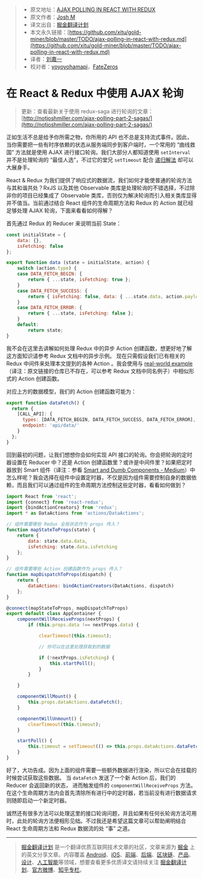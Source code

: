 > * 原文地址：[AJAX POLLING IN REACT WITH REDUX](http://notjoshmiller.com/ajax-polling-in-react-with-redux/)
> * 原文作者：[Josh M](http://notjoshmiller.com/)
> * 译文出自：[掘金翻译计划](https://github.com/xitu/gold-miner)
> * 本文永久链接：[https://github.com/xitu/gold-miner/blob/master/TODO/ajax-polling-in-react-with-redux.md](https://github.com/xitu/gold-miner/blob/master/TODO/ajax-polling-in-react-with-redux.md)
> * 译者：[刘嘉一](https://github.com/lcx-seima)
> * 校对者：[yoyoyohamapi](https://github.com/yoyoyohamapi)，[FateZeros](https://github.com/FateZeros)

# 在 React & Redux 中使用 AJAX 轮询

> 更新：查看最新关于使用 redux-saga 进行轮询的文章：[http://notjoshmiller.com/ajax-polling-part-2-sagas/](http://notjoshmiller.com/ajax-polling-part-2-sagas/)

正如生活不总是给予你所需之物，你所用的 API 也不总是支持流式事件。因此，当你需要把一些有时序依赖的状态从服务端同步到客户端时，一个常用的 “曲线救国” 方法就是使用 AJAX 进行接口轮询。我们大部分人都知道使用 `setInterval` 并不是处理轮询的 “最佳人选”，不过它的堂兄 `setTimeout` 配合 [递归解法](http://stackoverflow.com/questions/14027005/simple-long-polling-example-with-javascript-and-jquery) 却可以大展身手。

React & Redux 为我们提供了响应式的数据流，我们如何才能使普通的轮询方法与其和谐共处？RxJS 以及其他 Observable 类库是处理轮询的不错选择，不过除非你的项目已经集成了 Observable 类库，否则仅为解决轮询而引入相关类库显得并不值当。当前通过结合 React 组件的生命周期方法和 Redux 的 Action 就已经足够处理 AJAX 轮询，下面来看看如何得解？

首先通过 Redux 的 Reducer 来说明当前 State：

```javascript
const initialState = {  
    data: {},
    isFetching: false
};

export function data (state = initialState, action) {  
    switch (action.type) {
    case DATA_FETCH_BEGIN: {
        return { ...state, isFetching: true };
    }
    case DATA_FETCH_SUCCESS: {
        return { isFetching: false, data: { ...state.data, action.payload }};
    }
    case DATA_FETCH_ERROR: {
        return { ...state, isFetching: false };
    }
    default:
        return state;
}
```

我不会在这里去讲解如何处理 Redux 中的异步 Action 创建函数，想更好地了解这方面知识请参考 Redux 文档中的异步示例。 现在只需假设我们已有相关的 Redux 中间件来处理本文提到的各种 Action 。我会使用与 [real-world example](https://github.com/rackt/redux/tree/master/examples/real-world)（译注：原文链接的仓库已不存在，可以参考 Redux 文档中同名例子）中相似形式的 Action 创建函数。

对应上方的数据模型，我们的 Action 创建函数可能为：

```javascript
export function dataFetch() {  
  return {
    [CALL_API]: {
      types: [DATA_FETCH_BEGIN, DATA_FETCH_SUCCESS, DATA_FETCH_ERROR],
      endpoint: 'api/data/'
    }
  };
}
```

回到最初的问题，让我们想想你会如何实现 API 接口的轮询。你会把轮询的定时器设置在 Reducer 中？还是 Action 创建函数里？或许是中间件里？如果把定时器放到 Smart 组件（译注：参看 [Smart and Dumb Components - Medium](https://medium.com/@dan_abramov/smart-and-dumb-components-7ca2f9a7c7d0)）中怎么样呢？我会选择在组件中设置定时器，不仅是因为组件需要控制自身的数据依赖，而且我们可以通过组件的生命周期方法控制这些定时器，看看如何做到？

```javascript
import React from 'react';  
import {connect} from 'react-redux';  
import {bindActionCreators} from 'redux';  
import * as DataActions from 'actions/DataActions';

// 组件需要哪些 Redux 全局状态作为 props 传入？
function mapStateToProps(state) {  
    return {
        data: state.data.data,
        isFetching: state.data.isFetching
    };
}

// 组件需要哪些 Action 创建函数作为 props 传入？
function mapDispatchToProps(dispatch) {  
    return {
        dataActions: bindActionCreators(DataActions, dispatch)
    };
}

@connect(mapStateToProps, mapDispatchToProps)
export default class AppContainer {  
    componentWillReceiveProps(nextProps) {
        if (this.props.data !== nextProps.data) {

            clearTimeout(this.timeout);

            // 你可以在这里处理获取到的数据

            if (!nextProps.isFetching) {
                this.startPoll();
            }
        }

    }

    componentWillMount() {
        this.props.dataActions.dataFetch();
    }

    componentWillUnmount() {
        clearTimeout(this.timeout);
    }

    startPoll() {
        this.timeout = setTimeout(() => this.props.dataActions.dataFetch(), 15000);
    }
}
```

好了，大功告成。因为上面的组件需要一些额外数据进行渲染，所以它会在挂载的时候尝试获取这些数据。 当 `dataFetch` 发送了一个新 Action 后，我们的 Reducer 会返回新的状态， 进而触发组件的 `componentWillReceiveProps` 方法。在这个生命周期方法内会首先清除所有进行中的定时器，若当前没有进行数据请求则随即启动一个新定时器。

诚然还有很多方法可以处理这里的接口轮询问题，并且如果有任何长轮询方法可用时，此处的轮询方法便相形见绌。不过我还是希望这篇文章可以帮助阐明结合 React 生命周期方法和 Redux 数据流的处 “事” 之道。

---

> [掘金翻译计划](https://github.com/xitu/gold-miner) 是一个翻译优质互联网技术文章的社区，文章来源为 [掘金](https://juejin.im) 上的英文分享文章。内容覆盖 [Android](https://github.com/xitu/gold-miner#android)、[iOS](https://github.com/xitu/gold-miner#ios)、[前端](https://github.com/xitu/gold-miner#前端)、[后端](https://github.com/xitu/gold-miner#后端)、[区块链](https://github.com/xitu/gold-miner#区块链)、[产品](https://github.com/xitu/gold-miner#产品)、[设计](https://github.com/xitu/gold-miner#设计)、[人工智能](https://github.com/xitu/gold-miner#人工智能)等领域，想要查看更多优质译文请持续关注 [掘金翻译计划](https://github.com/xitu/gold-miner)、[官方微博](http://weibo.com/juejinfanyi)、[知乎专栏](https://zhuanlan.zhihu.com/juejinfanyi)。
